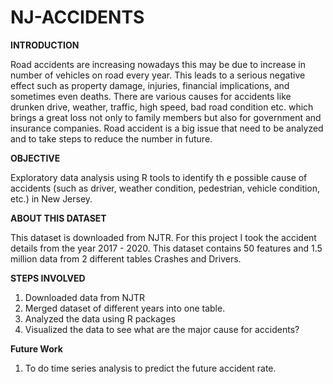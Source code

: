 # NJ-ACCIDENTS


**INTRODUCTION**
  
  Road accidents are increasing nowadays this may be due to increase in number of vehicles on road every year. This leads to a serious negative effect such as property damage, injuries, financial implications, and sometimes even deaths. There are various causes for accidents like drunken drive, weather, traffic, high speed, bad road condition etc. which brings a great loss not only to family members but also for government and insurance companies. Road accident is a big issue that need to be analyzed and to take steps to reduce the number in future.


**OBJECTIVE**
  
  Exploratory data analysis using R tools to identify th e possible cause of accidents (such as driver, weather condition, pedestrian, vehicle condition, etc.) in New Jersey.


**ABOUT THIS DATASET**
  
  This dataset is downloaded from NJTR. For this project I took the accident details from the year 2017 - 2020. This dataset contains 50 features and 1.5 million data from 2 different tables Crashes and Drivers.


**STEPS INVOLVED**
1.	Downloaded data from NJTR
2.	Merged dataset of different years into one table.
3.	Analyzed the data using R packages
4.	Visualized the data to see what are the major cause for accidents?

**Future Work**

1. To do time series analysis to predict the future accident rate.




